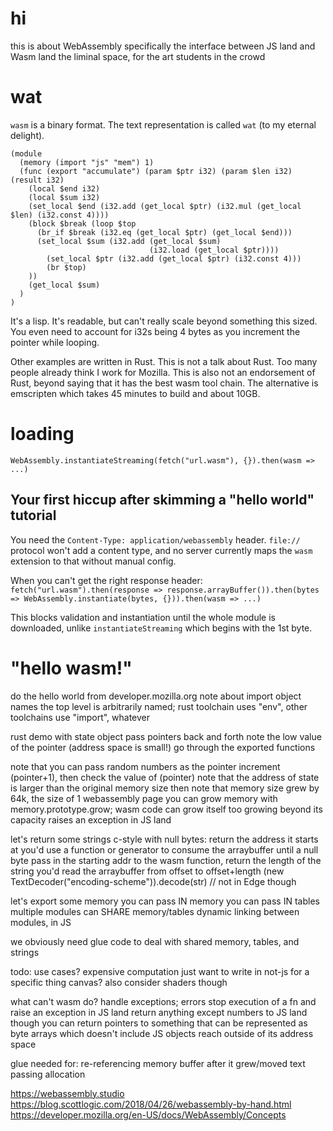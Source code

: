 # hi

this is about WebAssembly
specifically the interface between JS land and Wasm land
    the liminal space, for the art students in the crowd

# wat

`wasm` is a binary format. The text representation is called `wat`
(to my eternal delight).

```wasm
(module
  (memory (import "js" "mem") 1)
  (func (export "accumulate") (param $ptr i32) (param $len i32) (result i32)
    (local $end i32)
    (local $sum i32)
    (set_local $end (i32.add (get_local $ptr) (i32.mul (get_local $len) (i32.const 4))))
    (block $break (loop $top
      (br_if $break (i32.eq (get_local $ptr) (get_local $end)))
      (set_local $sum (i32.add (get_local $sum)
                               (i32.load (get_local $ptr))))
        (set_local $ptr (i32.add (get_local $ptr) (i32.const 4)))
        (br $top)
    ))
    (get_local $sum)
  )
)
```

It's a lisp. It's readable, but can't really scale beyond something
this sized. You even need to account for i32s being 4 bytes as you
increment the pointer while looping.

Other examples are written in Rust. This is not a talk about Rust.
Too many people already think I work for Mozilla. This is also not
an endorsement of Rust, beyond saying that it has the best wasm
tool chain. The alternative is emscripten which takes 45 minutes
to build and about 10GB.

# loading

`WebAssembly.instantiateStreaming(fetch("url.wasm"), {}).then(wasm => ...)`

## Your first hiccup after skimming a "hello world" tutorial

You need the `Content-Type: application/webassembly` header.
`file://` protocol won't add a content type, and no server currently
maps the `wasm` extension to that without manual config.

When you can't get the right response header:
`fetch("url.wasm").then(response => response.arrayBuffer()).then(bytes => WebAssembly.instantiate(bytes, {})).then(wasm => ...)`

This blocks validation and instantiation until the whole module is
downloaded, unlike `instantiateStreaming` which begins with the 1st byte.

# "hello wasm!"

do the hello world from developer.mozilla.org
note about import object names
the top level is arbitrarily named; rust toolchain uses "env", other toolchains use "import", whatever

rust demo with state object
pass pointers back and forth
note the low value of the pointer (address space is small!)
go through the exported functions

note that you can pass random numbers as the pointer
increment (pointer+1), then check the value of (pointer)
note that the address of state is larger than the original memory size
    then note that memory size grew
    by 64k, the size of 1 webassembly page
    you can grow memory with memory.prototype.grow; wasm code can grow itself too
    growing beyond its capacity raises an exception in JS land

let's return some strings
    c-style with null bytes: return the address it starts at
        you'd use a function or generator to consume the arraybuffer until a null byte
    pass in the starting addr to the wasm function, return the length of the string
        you'd read the arraybuffer from offset to offset+length
    (new TextDecoder("encoding-scheme")).decode(str) // not in Edge though

let's export some memory
    you can pass IN memory
    you can pass IN tables
    multiple modules can SHARE memory/tables
    dynamic linking between modules, in JS

we obviously need glue code to deal with shared memory, tables, and strings

todo: use cases?
    expensive computation
    just want to write in not-js for a specific thing
    canvas? also consider shaders though

what can't wasm do?
    handle exceptions; errors stop execution of a fn and raise an exception in JS land
    return anything except numbers to JS land
        though you can return pointers to something that can be represented as byte arrays
        which doesn't include JS objects
    reach outside of its address space

glue needed for:
    re-referencing memory buffer after it grew/moved
    text passing
    allocation


https://webassembly.studio
https://blog.scottlogic.com/2018/04/26/webassembly-by-hand.html
https://developer.mozilla.org/en-US/docs/WebAssembly/Concepts
